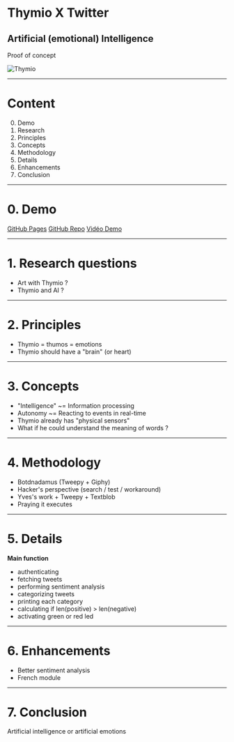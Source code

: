 # Thymio X Twitter

## Artificial (emotional) Intelligence

Proof of concept

![Thymio](_assets/thymio.png)

---

# Content

0. Demo
1. Research
2. Principles
3. Concepts
4. Methodology
5. Details
6. Enhancements
7. Conclusion

---

# 0. Demo

[GitHub Pages](https://elliotvaucher.github.io/thymio_twitter/)
[GitHub Repo](https://github.com/elliotvaucher/thymio_twitter)
[Vidéo Demo](https://files.modulo-info.ch/thymio_twitter.m4v)

---

# 1. Research questions

* Art with Thymio ? 
* Thymio and AI ?

---

# 2. Principles

* Thymio = thumos = emotions
* Thymio should have a "brain" (or heart)

---

# 3. Concepts

* "Intelligence" ~= Information processing
* Autonomy ~= Reacting to events in real-time
* Thymio already has "physical sensors"
* What if he could understand the meaning of words ?

---

# 4. Methodology 

* Botdnadamus (Tweepy + Giphy)
* Hacker's perspective (search / test / workaround)
* Yves's work + Tweepy + Textblob
* Praying it executes

---

# 5. Details

**Main function** 

* authenticating
* fetching tweets
* performing sentiment analysis
* categorizing tweets
* printing each category
* calculating if len(positive) > len(negative)
* activating green or red led

---

# 6. Enhancements

* Better sentiment analysis
* French module

--- 

# 7. Conclusion

Artificial intelligence or artificial emotions
